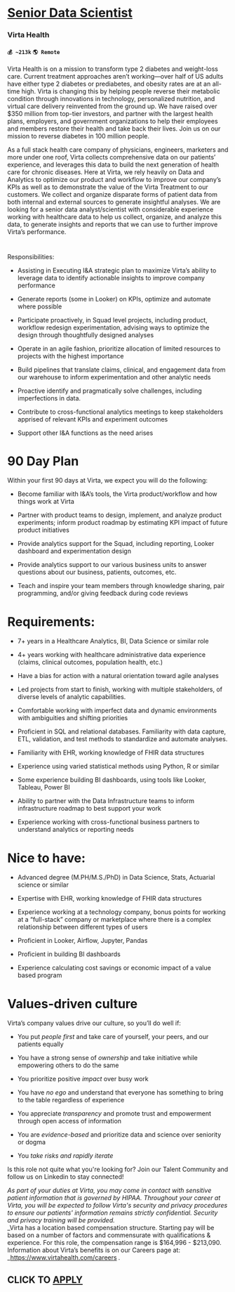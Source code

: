 # [Senior Data Scientist](https://www.remotewlb.com/apply/senior-data-scientist-64453)  
### Virta Health  
#### `💰 ~213k` `🌎 Remote`  

Virta Health is on a mission to transform type 2 diabetes and weight-loss care. Current treatment approaches aren’t working—over half of US adults have either type 2 diabetes or prediabetes, and obesity rates are at an all-time high. Virta is changing this by helping people reverse their metabolic condition through innovations in technology, personalized nutrition, and virtual care delivery reinvented from the ground up. We have raised over $350 million from top-tier investors, and partner with the largest health plans, employers, and government organizations to help their employees and members restore their health and take back their lives. Join us on our mission to reverse diabetes in 100 million people.

As a full stack health care company of physicians, engineers, marketers and more under one roof, Virta collects comprehensive data on our patients’ experience, and leverages this data to build the next generation of health care for chronic diseases. Here at Virta, we rely heavily on Data and Analytics to optimize our product and workflow to improve our company’s KPIs as well as to demonstrate the value of the Virta Treatment to our customers. We collect and organize disparate forms of patient data from both internal and external sources to generate insightful analyses. We are looking for a senior data analyst/scientist with considerable experience working with healthcare data to help us collect, organize, and analyze this data, to generate insights and reports that we can use to further improve Virta’s performance.

#  
Responsibilities:

  * Assisting in Executing I&A strategic plan to maximize Virta’s ability to leverage data to identify actionable insights to improve company performance

  * Generate reports (some in Looker) on KPIs, optimize and automate where possible

  * Participate proactively, in Squad level projects, including product, workflow redesign experimentation, advising ways to optimize the design through thoughtfully designed analyses

  * Operate in an agile fashion, prioritize allocation of limited resources to projects with the highest importance

  * Build pipelines that translate claims, clinical, and engagement data from our warehouse to inform experimentation and other analytic needs

  * Proactive identify and pragmatically solve challenges, including imperfections in data.

  * Contribute to cross-functional analytics meetings to keep stakeholders apprised of relevant KPIs and experiment outcomes

  * Support other I&A functions as the need arises

# 90 Day Plan

Within your first 90 days at Virta, we expect you will do the following:

  * Become familiar with I&A’s tools, the Virta product/workflow and how things work at Virta

  * Partner with product teams to design, implement, and analyze product experiments; inform product roadmap by estimating KPI impact of future product initiatives

  * Provide analytics support for the Squad, including reporting, Looker dashboard and experimentation design

  * Provide analytics support to our various business units to answer questions about our business, patients, outcomes, etc.

  * Teach and inspire your team members through knowledge sharing, pair programming, and/or giving feedback during code reviews

#  **Requirements:**

  * 7+ years in a Healthcare Analytics, BI, Data Science or similar role

  * 4+ years working with healthcare administrative data experience (claims, clinical outcomes, population health, etc.)

  * Have a bias for action with a natural orientation toward agile analyses

  * Led projects from start to finish, working with multiple stakeholders, of diverse levels of analytic capabilities. 

  * Comfortable working with imperfect data and dynamic environments with ambiguities and shifting priorities

  * Proficient in SQL and relational databases. Familiarity with data capture, ETL, validation, and test methods to standardize and automate analyses.

  * Familiarity with EHR, working knowledge of FHIR data structures

  * Experience using varied statistical methods using Python, R or similar

  * Some experience building BI dashboards, using tools like Looker, Tableau, Power BI

  * Ability to partner with the Data Infrastructure teams to inform infrastructure roadmap to best support your work

  * Experience working with cross-functional business partners to understand analytics or reporting needs

# Nice to have:

  * Advanced degree (M.PH/M.S./PhD) in Data Science, Stats, Actuarial science or similar

  * Expertise with EHR, working knowledge of FHIR data structures

  * Experience working at a technology company, bonus points for working at a “full-stack” company or marketplace where there is a complex relationship between different types of users 

  * Proficient in Looker, Airflow, Jupyter, Pandas

  * Proficient in building BI dashboards

  * Experience calculating cost savings or economic impact of a value based program

# Values-driven culture

Virta’s company values drive our culture, so you’ll do well if:

  * You put _people first_ and take care of yourself, your peers, and our patients equally

  * You have a strong sense of _ownership_ and take initiative while empowering others to do the same

  * You prioritize positive _impact_ over busy work

  * You have _no ego_ and understand that everyone has something to bring to the table regardless of experience

  * You appreciate _transparency_ and promote trust and empowerment through open access of information

  * You are _evidence-based_ and prioritize data and science over seniority or dogma

  * You _take risks and rapidly iterate_

Is this role not quite what you're looking for? Join our Talent Community and follow us on Linkedin to stay connected!

 _As part of your duties at Virta, you may come in contact with sensitive patient information that is governed by HIPAA. Throughout your career at Virta, you will be expected to follow Virta's security and privacy procedures to ensure our patients' information remains strictly confidential. Security and privacy training will be provided._  
 _Virta has a location based compensation structure. Starting pay will be based on a number of factors and commensurate with qualifications & experience. For this role, the compensation range is $164,996 - $213,090. Information about Virta’s benefits is on our Careers page at: _https://www.virtahealth.com/careers _._

  
## CLICK TO [APPLY](https://www.remotewlb.com/apply/senior-data-scientist-64453)


